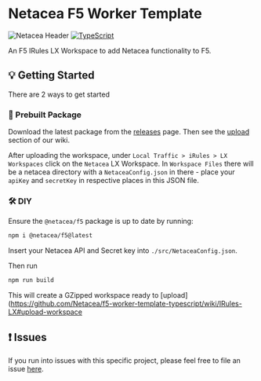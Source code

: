 # Netacea F5 Worker Template
![Netacea Header](https://assets.ntcacdn.net/header.jpg)
[![TypeScript](https://img.shields.io/badge/%3C%2F%3E-TypeScript-%230074c1.svg)](http://www.typescriptlang.org/)

An F5 IRules LX Workspace to add Netacea functionality to F5.

## 💡 Getting Started
There are 2 ways to get started
### 🎂 Prebuilt Package
Download the latest package from the [releases](https://github.com/Netacea/f5-worker-template-typescript/releases) page.
Then see the [upload](https://github.com/Netacea/f5-worker-template-typescript/wiki/IRules-LX#upload-workspace) section of our wiki.

After uploading the workspace, under `Local Traffic > iRules > LX Workspaces` click on the `Netacea` LX Workspace. In `Workspace Files` there will be a netacea directory with a `NetaceaConfig.json` in there - place your `apiKey` and `secretKey` in respective places in this JSON file.

### 🛠 DIY
Ensure the `@netacea/f5` package is up to date by running:
```bash
npm i @netacea/f5@latest
```
Insert your Netacea API and Secret key into `./src/NetaceaConfig.json`.

Then run
```bash
npm run build
```
This will create a GZipped workspace ready to [upload](https://github.com/Netacea/f5-worker-template-typescript/wiki/IRules-LX#upload-workspace

## ❗ Issues
If you run into issues with this specific project, please feel free to file an issue [here](https://github.com/Netacea/f5-worker-template-typescript/issues).